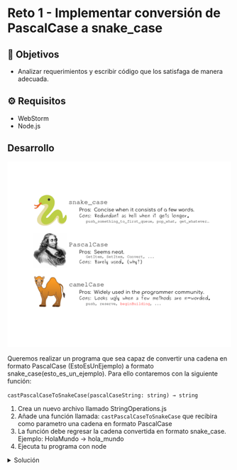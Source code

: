 # Reto 1 - Implementar conversión de PascalCase a snake_case

## :dart: Objetivos

- Analizar requerimientos y escribir código que los satisfaga de manera adecuada.

## ⚙ Requisitos

- WebStorm
- Node.js

## Desarrollo

![style-cases.png](assets/style-cases.png)

Queremos realizar un programa que sea capaz de convertir una cadena en formato PascalCase (EstoEsUnEjemplo) a formato
snake_case(esto_es_un_ejemplo). Para ello contaremos con la siguiente función:

`castPascalCaseToSnakeCase(pascalCaseString: string) → string`

1. Crea un nuevo archivo llamado StringOperations.js
2. Añade una función llamada: `castPascalCaseToSnakeCase` que recibira como parametro una cadena en formato PascalCase
3. La función debe regresar la cadena convertida en formato snake_case. Ejemplo: HolaMundo -> hola_mundo
4. Ejecuta tu programa con node


<details>
  <summary>Solución</summary>
  
  1. Utilizando la función split partiremos nuestra cadena en fragmentos cada que exista una letra mayuscula. Ejemplo: ['Hola', 'Mundo']
  2. Con join uniremos el array resultante utilizando el guion bajo como "pegamento". Ejemplo: 'Hola_Mundo'
  3. Por ultimo convertiremos todo el string resultante a minusculas. Ejemplo: 'hola_mundo'

`StringOperations.js`
```javascript

const castPascalCaseToSnakeCase = (pascalCaseString) => {
    return pascalCaseString.split(/(?=[A-Z])/).join('_').toLowerCase();
}

```
</details>

